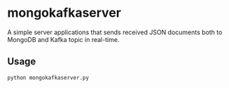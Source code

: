 # mongokafkaserver

A simple server applications that sends received JSON documents both to MongoDB and Kafka topic in real-time.

## Usage

```
python mongokafkaserver.py
```
